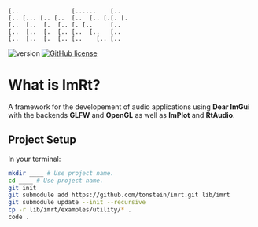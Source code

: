 ```
[..               [......    [..
[.. [... [.. [..  [..  [.. [.[. [.
[..  [..  [.  [.. [. [..     [..
[..  [..  [.  [.. [..  [..   [..
[..  [..  [.  [.. [..    [.. [..
```

![version](https://img.shields.io/badge/version-0.1-red)
[![GitHub license](https://img.shields.io/badge/license-MIT-blue.svg)](https://github.com/mimic-sussex/eppEditor/blob/master/LICENSE)

# What is ImRt?

A framework for the developement of audio applications using __Dear ImGui__ with the backends __GLFW__ and __OpenGL__ as well as __ImPlot__ and __RtAudio__.

## Project Setup

In your terminal:

```bash
mkdir ____ # Use project name.
cd ____ # Use project name.
git init
git submodule add https://github.com/tonstein/imrt.git lib/imrt
git submodule update --init --recursive
cp -r lib/imrt/examples/utility/* .
code .
```
